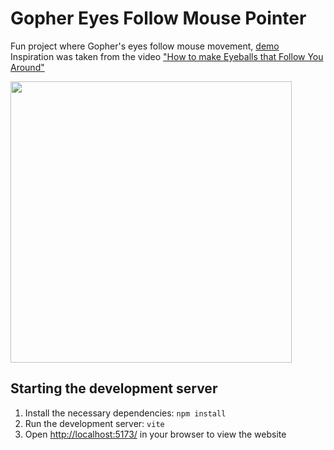 # Gopher Eyes Follow Mouse Pointer
Fun project where Gopher's eyes follow mouse movement, [demo](https://gopher-eye-tracking.vercel.app/)  
Inspiration was taken from the video ["How to make Eyeballs that Follow You Around"](https://www.youtube.com/watch?v=TGe3pS5LqEw)
  
<img src="https://github.com/tty-monkey/gopher-eyes-follow-mouse/blob/main/demo.gif" width="450"/>
  
## Starting the development server
1. Install the necessary dependencies:
   `npm install`
2. Run the development server:
   `vite`
3. Open [http://localhost:5173/](http://localhost:5173/) in your browser to view the website
